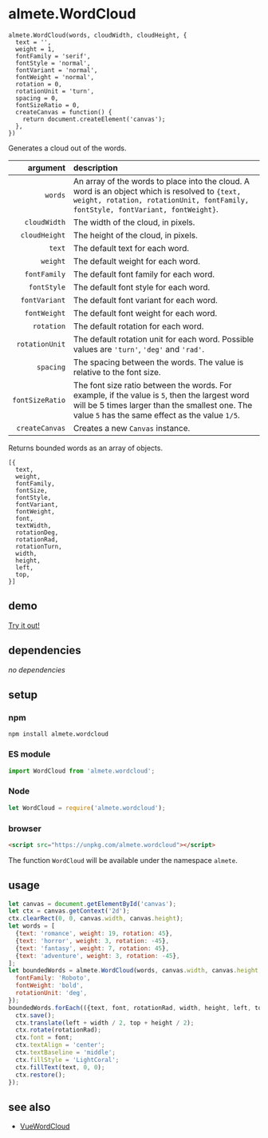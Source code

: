 # almete.WordCloud

```
almete.WordCloud(words, cloudWidth, cloudHeight, {
  text = '',
  weight = 1,
  fontFamily = 'serif',
  fontStyle = 'normal',
  fontVariant = 'normal',
  fontWeight = 'normal',
  rotation = 0,
  rotationUnit = 'turn',
  spacing = 0,
  fontSizeRatio = 0,
  createCanvas = function() {
    return document.createElement('canvas');
  },
})
```

Generates a cloud out of the words.

| argument | description |
| ---: | :--- |
| `words` | An array of the words to place into the cloud. A word is an object which is resolved to `{text, weight, rotation, rotationUnit, fontFamily, fontStyle, fontVariant, fontWeight}`. |
| `cloudWidth` | The width of the cloud, in pixels. |
| `cloudHeight` | The height of the cloud, in pixels. |
| `text` | The default text for each word. |
| `weight` | The default weight for each word. |
| `fontFamily` | The default font family for each word. |
| `fontStyle` | The default font style for each word. |
| `fontVariant` | The default font variant for each word. |
| `fontWeight` | The default font weight for each word. |
| `rotation` | The default rotation for each word. |
| `rotationUnit` | The default rotation unit for each word. Possible values are `'turn'`, `'deg'` and `'rad'`. |
| `spacing` | The spacing between the words. The value is relative to the font size. |
| `fontSizeRatio` | The font size ratio between the words. For example, if the value is `5`, then the largest word will be 5 times larger than the smallest one. The value `5` has the same effect as the value `1/5`. |
| `createCanvas` | Creates a new `Canvas` instance. |

Returns bounded words as an array of objects.

```
[{
  text,
  weight,
  fontFamily,
  fontSize,
  fontStyle,
  fontVariant,
  fontWeight,
  font,
  textWidth,
  rotationDeg,
  rotationRad,
  rotationTurn,
  width,
  height,
  left,
  top,
}]
```

## demo

[Try it out!](https://seregpie.github.io/almete.WordCloud/)

## dependencies

*no dependencies*

## setup

### npm

```shell
npm install almete.wordcloud
```

### ES module

```javascript
import WordCloud from 'almete.wordcloud';
```

### Node

```javascript
let WordCloud = require('almete.wordcloud');
```

### browser

```html
<script src="https://unpkg.com/almete.wordcloud"></script>
```

The function `WordCloud` will be available under the namespace `almete`.

## usage

```javascript
let canvas = document.getElementById('canvas');
let ctx = canvas.getContext('2d');
ctx.clearRect(0, 0, canvas.width, canvas.height);
let words = [
  {text: 'romance', weight: 19, rotation: 45},
  {text: 'horror', weight: 3, rotation: -45},
  {text: 'fantasy', weight: 7, rotation: 45},
  {text: 'adventure', weight: 3, rotation: -45},
];
let boundedWords = almete.WordCloud(words, canvas.width, canvas.height, {
  fontFamily: 'Roboto',
  fontWeight: 'bold',
  rotationUnit: 'deg',
});
boundedWords.forEach(({text, font, rotationRad, width, height, left, top}) => {
  ctx.save();
  ctx.translate(left + width / 2, top + height / 2);
  ctx.rotate(rotationRad);
  ctx.font = font;
  ctx.textAlign = 'center';
  ctx.textBaseline = 'middle';
  ctx.fillStyle = 'LightCoral';
  ctx.fillText(text, 0, 0);
  ctx.restore();
});
```

## see also

- [VueWordCloud](https://github.com/SeregPie/VueWordCloud)
